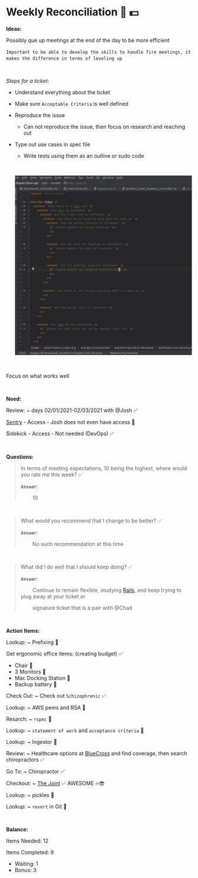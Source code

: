 # **Weekly Reconciliation 🎩 💵**

**Ideas:**

Possibly que up meetings at the end of the day to be more efficient

`Important to be able to develop the skills to handle fire meetings, it makes the difference in terms of leveling up`

&nbsp;

*Steps for a ticket:*
  * Understand everything about the ticket
  * Make sure `Acceptable Criteria` is well defined
  * Reproduce the issue
    * Can not reproduce the issue, then focus on research and reaching out
  * Type out use cases in spec file
    * Write tests using them as an outline or sudo code

    &nbsp;
  
    ![alt txt](./assets/rspec_example.png)

&nbsp;

Focus on what works well

&nbsp;

**Need:**

Review: ~ days 02/01/2021-02/03/2021 with @Josh ✅

[Sentry](Sentry.io) - Access - Josh does not even have access 🍏

Sidekick - Access - Not needed (DevOps) ✅

&nbsp;

**Questions:**

> In terms of meeting expectations, 10 being the highest, where would you rate me this week? ✅
>
> **`Answer`**: 
>
> &nbsp; &nbsp; &nbsp; &nbsp; 10 

&nbsp;

> What would you recommend that I change to be better? ✅
>
> **`Answer`**:
>
> &nbsp; &nbsp; &nbsp; &nbsp; No such recommendation at this time

&nbsp;

> What did I do well that I should keep doing? ✅
>
> **`Answer`**:
> 
> &nbsp; &nbsp; &nbsp; &nbsp; Continue to remain flexible, studying [Rails](https://guides.rubyonrails.org/ "Rails Guides"), and keep trying to plug away at your ticket or 
>
> &nbsp; &nbsp; &nbsp; &nbsp; signature ticket that is a pair with @Chad

&nbsp;

**Action Items:**

Lookup: ~ Prefixing 💎

Get ergonomic office items: (creating budget) ✅
  * Chair 💎
  * 3 Monitors 💎
  * Mac Docking Station 💎
  * Backup battery 💎

Check Out: ~ Check out `Schizophrenic` ✅

Lookup: ~ AWS pems and RSA 💎

Resarch: ~ `rspec` 💎

Lookup: ~ `statement of work` and `acceptance criteria` 💎

Lookup: ~ Ingestor 💎

Review: ~ Healthcare options at [BlueCross](https://members.hcsc.net/wps/portal/bam/!ut/p/a1/hY-7DoJAEEW_xYJSZuQl2kFEBbQyUdjG7JIVSIAlsBr5e1caG9TpZnLP5FwgkABp6KPMqSxFQ6v3TpxrdIrNRRxZ6PoBYmhsLAz8LSIaKpCqAH4ZD__xFyBj5MeHCEheCTbapF7DTDcH0vEb73in3zt1LqRs-7WGGhacVrLoecUzqbOM9fKpZ6LWcIotRC8VPI1AqpotP-q7_VmpH-1VaDkHAy0b2jrBOWGDOXizFztXXWM!/dl5/d5/L2dBISEvZ0FBIS9nQSEh/pw/Z7_JSK31KJ40GHV00IM59I46L2045/act/id=0/p=execution=e1s1/473735894603/=/#Z7_JSK31KJ40GHV00IM59I46L2045) and find coverage, then search chiropractors ✅

Go To: ~ Chiropractor ✅

Checkout: ~ [The Joint](https://www.google.com/maps/place/The+Joint+Chiropractic/@30.282661,-97.793192,12.01z/data=!4m8!1m2!2m1!1sthe+joint+chiropractic!3m4!1s0x0:0x28e3c1a97c2241ac!8m2!3d30.264164!4d-97.7328515) ✅  AWESOME 🔥😎

Lookup: ~ pickles 💎

Lookup: ~ `revert` in Git 💎

&nbsp;

**Balance:** 

Items Needed: 12

Items Completed: 9

  * Waiting: 1
  * Bonus: 3
